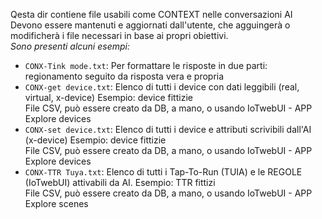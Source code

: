 Qesta dir contiene file usabili come CONTEXT nelle conversazioni AI<br>
Devono essere mantenuti e aggiornati dall'utente, che agguingerà o modificherà i file necessari in base ai propri obiettivi.<br>
_Sono presenti alcuni esempi:_

- `CONX-Tink mode.txt`: Per formattare le risposte in due parti: regionamento seguito da risposta vera e propria
- `CONX-get device.txt`: Elenco di tutti i device con dati leggibili (real, virtual, x-device) Esempio: device fittizie<br>
    File CSV, può essere creato da DB, a mano, o usando IoTwebUI - APP Explore devices
- `CONX-set device.txt`: Elenco di tutti i device e attributi scrivibili dall'AI (x-device) Esempio: device fittizie<br>
    File CSV, può essere creato da DB, a mano, o usando IoTwebUI - APP Explore devices
- `CONX-TTR Tuya.txt`: Elenco di tutti i Tap-To-Run (TUIA) e le REGOLE (IoTwebUI) attivabili da AI. Esempio: TTR fittizi <br> 
    File CSV, può essere creato da DB, a mano, o usando IoTwebUI - APP Explore scenes
